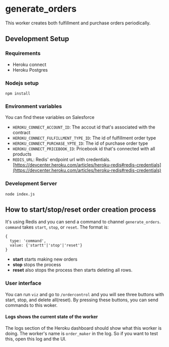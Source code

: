 
# generate_orders

This worker creates both fulfillment and purchase orders periodically.

## Development Setup

### Requirements

- Heroku connect
- Heroku Postgres

### Nodejs setup

```shell
npm install
```

### Environment variables

You can find these variables on Salesforce

- `HEROKU_CONNECT_ACCOUNT_ID`: The accout id that's associated with the contract
- `HEROKU_CONNECT_FULFILLMENT_TYPE_ID`: The id of fulfillment order type
- `HEROKU_CONNECT_PURCHASE_YPTE_ID`: The id of purchase order type
- `HEROKU_CONNECT_PRICEBOOK_ID`: Pricebook id that's connected with all products
- `REDIS_URL`: Redis' endpoint url with credentials. [https://devcenter.heroku.com/articles/heroku-redis#redis-credentials](https://devcenter.heroku.com/articles/heroku-redis#redis-credentials)

### Development Server

```shell
node index.js
```

## How to start/stop/reset order creation process

It's using Redis and you can send a command to channel `generate_orders`.
`command` takes `start`, `stop`, or `reset`.
The format is:

```
{
  type: 'command',
  value: {'startt'|'stop'|'reset'}
}
```

- **start** starts making new orders
- **stop** stops the process
- **reset** also stops the process then starts deleting all rows.

### User interface

You can run `viz` and go to `/ordercontrol` and you will see three buttons with start, stop, and delete all(reset).
By pressing these buttons, you can send commands to this woker.

#### Logs shows the current state of the worker

The logs section of the Heroku dashboard should show what this worker is doing.
The worker's name is `order_maker` in the log.
So if you want to test this, open this log and the UI.
